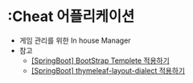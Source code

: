 :Cheat 어플리케이션
==================
* 게임 관리를 위한 In house Manager
* 참고
  * [[SpringBoot] BootStrap Templete 적용하기](https://dev-jwblog.tistory.com/33?category=879365)
  * [[SpringBoot] thymeleaf-layout-dialect 적용하기](https://dev-jwblog.tistory.com/34?category=879365)